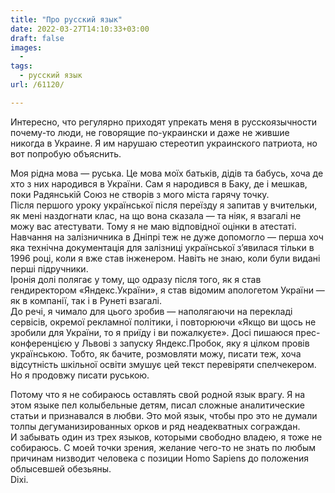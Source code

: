 ```yaml
---
title: "Про русский язык"
date: 2022-03-27T14:10:33+03:00
draft: false
images:
  - 
tags:
  - русский язык
url: /61120/

---
```

Интересно, что регулярно приходят упрекать меня в русскоязычности почему-то люди, не говорящие по-украински и даже не жившие никогда в Украине. Я им нарушаю стереотип украинского патриота, но вот попробую объяснить. 
<!--more-->

Моя рідна мова — руська. Це мова моїх батьків, дідів та бабусь, хоча де хто з них народився в України. Сам я народився в Баку, де і мешкав, поки Радянській Союз не створів з мого міста гарячу точку.   
Після першого уроку української після переїзду я запитав у вчительки, як мені наздогнати клас, на що вона сказала — та ніяк, я взагалі не можу вас атестувати. Тому я не маю відповідної оцінки в атестаті.   
Навчання на залізничника в Дніпрі теж не дуже допомогло — перша хоч яка технічна документація для залізниці української з’явилася тільки в 1996 році, коли я вже став інженером. Навіть не знаю, коли були видані перші підручники.    
Іронія долі полягає у тому, що одразу після того, як я став гендиректором «Яндекс.України», я став відомим апологетом України — як в компанії, так і в Рунеті взагалі.  
До речі, я чимало для цього зробив — наполягаючи на перекладі сервісів, окремої рекламної політики, і повторюючи «Якщо ви щось не зробили для України, то я приїду і ви пожалкуєте». Досі пишаюся прес-конференцією у Львові з запуску Яндекс.Пробок, яку я цілком провів українською. 
Тобто, як бачите, розмовляти можу, писати теж, хоча відсутність шкільної освіти змушує цей текст перевіряти спелчекером. Но я продовжу писати руською. 

Потому что я не собираюсь оставлять свой родной язык врагу. Я на этом языке пел колыбельные детям, писал сложные аналитические статьи и признавался в любви. Это мой язык, чтобы про это не думали толпы дегуманизированных орков и ряд неадекватных сограждан.   
И забывать один из трех языков, которыми свободно владею, я тоже не собираюсь. С моей точки зрения, желание чего-то не знать по любым причинам низводит человека с позиции Homo Sapiens до положения облысевшей обезьяны.  
Dixi.
